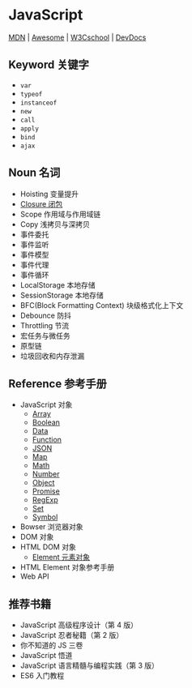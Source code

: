 # JavaScript

[MDN](https://developer.mozilla.org/zh-CN/docs/Web/JavaScript)
| [Awesome](https://github.com/sorrycc/awesome-javascript/)
| [W3Cschool](https://www.w3cschool.cn/jsref/)
| [DevDocs](https://devdocs.io/javascript/)

## Keyword 关键字

- `var`
- `typeof`
- `instanceof`
- `new`
- `call`
- `apply`
- `bind`
- `ajax`

## Noun 名词

- Hoisting 变量提升
- [Closure 闭包](./Noun/Closure.md)
- Scope 作用域与作用域链
- Copy 浅拷贝与深拷贝
- 事件委托
- 事件监听
- 事件模型
- 事件代理
- 事件循环
- LocalStorage 本地存储
- SessionStorage 本地存储
- BFC(Block Formatting Context) 块级格式化上下文
- Debounce 防抖
- Throttling 节流
- 宏任务与微任务
- 原型链
- 垃圾回收和内存泄漏

## Reference 参考手册

- JavaScript 对象
  - [Array](./../JavaScript/Reference/Global_Objects/Array.md)
  - [Boolean](./../JavaScript/Reference/Global_Objects/Boolean.md)
  - [Data](./../JavaScript/Reference/Global_Objects/Date.md)
  - [Function](./../JavaScript/Reference/Global_Objects/Function.md)
  - [JSON](./../JavaScript/Reference/Global_Objects/JSON.md)
  - [Map](./../JavaScript/Reference/Global_Objects/Map.md)
  - [Math](./../JavaScript/Reference/Global_Objects/Math.md)
  - [Number](./../JavaScript/Reference/Global_Objects/Number.md)
  - [Object](./../JavaScript/Reference/Global_Objects/Object.md)
  - [Promise](./../JavaScript/Reference/Global_Objects/Promise.md)
  - [RegExp](./../JavaScript/Reference/Global_Objects/RegExp.md)
  - [Set](./../JavaScript/Reference/Global_Objects/Set.md)
  - [Symbol](./../JavaScript/Reference/Global_Objects/Symbol.md)
- Bowser 浏览器对象
- DOM 对象
- HTML DOM 对象
  - [Element 元素对象](./../JavaScript/Reference/HTML_DOM/element.md)
- HTML Element 对象参考手册
- Web API

## 推荐书籍

- JavaScript 高级程序设计（第 4 版）
- JavaScript 忍者秘籍（第 2 版）
- 你不知道的 JS 三卷
- JavaScript 悟道
- JavaScript 语言精髓与编程实践（第 3 版）
- ES6 入门教程
